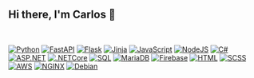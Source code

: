 ## Hi there, I'm Carlos 👋
<br>

[![Python](https://img.shields.io/badge/-Python-3776AB?style=for-the-badge&logo=python&logoColor=white&style=flat)](https://www.python.org/)
[![FastAPI](https://img.shields.io/badge/FastAPI-009688?logo=fastapi&logoColor=white&style=flat)](https://fastapi.tiangolo.com/)
[![Flask](https://img.shields.io/badge/Flask-000000?logo=flask&logoColor=white&style=flat)](https://flask.palletsprojects.com/en/2.0.x/)
[![Jinja](https://img.shields.io/badge/Jinja-B41717?logo=jinja&logoColor=white&style=flat)](https://jinja.palletsprojects.com/en/3.0.x/)
[![JavaScript](https://img.shields.io/badge/JavaScript-FFCA28?logo=javascript&logoColor=white&style=flat)](https://developer.mozilla.org/en-US/docs/Web/JavaScript)
[![NodeJS](https://img.shields.io/badge/NodeJS-339933?logo=node.js&logoColor=white&style=flat)](https://nodejs.org/en/)
[![C#](https://img.shields.io/badge/C%23-239120?logo=c-sharp&logoColor=white&style=flat)](https://docs.microsoft.com/en-us/dotnet/csharp/)
[![ASP.NET](https://img.shields.io/badge/ASP.NET-512BD4?logo=dotnet&logoColor=white&style=flat)](https://dotnet.microsoft.com/apps/aspnet)
[![.NETCore](https://img.shields.io/badge/.NET&nbsp;Core-512BD4?logo=dotnet&logoColor=white&style=flat)](https://dotnet.microsoft.com/)
[![SQL](https://img.shields.io/badge/SQL-CC2927?logo=microsoft+sql+server&logoColor=white&style=flat)](https://www.microsoft.com/en-us/sql-server/sql-server-2019)
[![MariaDB](https://img.shields.io/badge/MariaDB-003545?logo=mariadb&logoColor=white&style=flat)](https://mariadb.org/)
[![Firebase](https://img.shields.io/badge/Firebase-FFCA28?logo=firebase&logoColor=white&style=flat)](https://firebase.google.com/)
[![HTML](https://img.shields.io/badge/HTML-E34F26?logo=html5&logoColor=white&style=flat)](https://developer.mozilla.org/en-US/docs/Web/HTML)
[![SCSS](https://img.shields.io/badge/SCSS-CC6699?logo=sass&logoColor=white&style=flat)](https://sass-lang.com/)
[![AWS](https://img.shields.io/badge/AWS-232F3E?logo=amazon+aws&logoColor=white&style=flat)](https://aws.amazon.com/)
[![NGINX](https://img.shields.io/badge/NGINX-009639?logo=nginx&logoColor=white&style=flat)](https://www.nginx.com/)
[![Debian](https://img.shields.io/badge/Debian-A81D33?logo=debian&logoColor=white&style=flat)](https://www.debian.org/)

<!-- [![Carlos's GitHub stats](https://github-readme-stats.vercel.app/api?username=carlosm3&show_icons=false)](https://github.com/carlosm3) -->